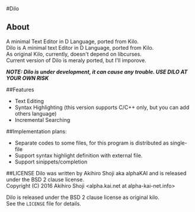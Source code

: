 #Dilo
## About
A minimal Text Editor in D Language, ported from Kilo.  
Dilo is A minimal text Editor in D Language, ported from Kilo.  
As original Kilo, currently, doesn't depend on libcurses.  
Current version of Dilo is meraly ported, but I'll imporove.  

***NOTE: Dilo is under development, it can cause any trouble. USE DILO AT YOUR OWN RISK***

##Features

  - Text Editing
  - Syntax Highlighting (this version supports C/C++ only, but you can add others language)
  - Incremental Searching

##Implementation plans:
  - Separate codes to some files, for this program is distributed as single-file
  - Support syntax highlight definition with external file.
  - Support sinippets/completion
 
##LICENSE
  Dilo was written by Akihiro Shoji aka alphaKAI and is released under the BSD 2 clause license.  
  Copyright (C) 2016 Akihiro Shoji <alpha.kai.net at alpha-kai-net.info>  

  Dilo is released under the BSD 2 clause license as original kilo.  
  See the `LICENSE` file for details.
